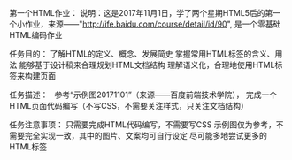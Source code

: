 第一个HTML作业： 
说明：这是2017年11月1日，学了两个星期HTML5后的第一个小作业，来源——"http://ife.baidu.com/course/detail/id/90", 是一个零基础HTML编码作业


  任务目的：
    了解HTML的定义、概念、发展简史
    掌握常用HTML标签的含义、用法
    能够基于设计稿来合理规划HTML文档结构
    理解语义化，合理地使用HTML标签来构建页面


  任务描述：
    参考“示例图20171101”（来源——百度前端技术学院），
    完成一个HTML页面代码编写（不写CSS，不需要关注样式，只关注文档结构）


  任务注意事项：
    只需要完成HTML代码编写，不需要写CSS
    示例图仅为参考，不需要完全实现一致，其中的图片、文案均可自行设定
    尽可能多地尝试更多的HTML标签
    

